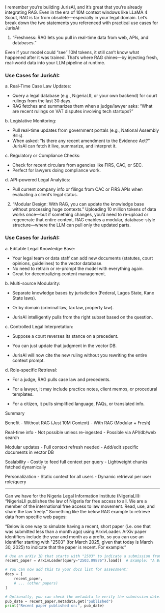 I remember you’re building JurisAI, and it’s great that you’re already integrating RAG. Even in the era of 10M context windows like LLaMA 4 Scout, RAG is far from obsolete—especially in your legal domain. Let’s break down the two statements you referenced with practical use cases for JurisAI: 

1. “Freshness: RAG lets you pull in real-time data from web, APIs, and databases.” 

Even if your model could “see” 10M tokens, it still can’t know what happened after it was trained. That’s where RAG shines—by injecting fresh, real-world data into your LLM pipeline at runtime. 

### Use Cases for JurisAI: 
a. Real-Time Case Law Updates: 
- Query a legal database (e.g., NigeriaLII, or your own backend) for court rulings from the last 30 days. 
- RAG fetches and summarizes them when a judge/lawyer asks: “What are recent rulings on VAT disputes involving tech startups?”

b. Legislative Monitoring: 
- Pull real-time updates from government portals (e.g., National Assembly Bills). 
- When asked: “Is there any recent amendment to the Evidence Act?” JurisAI can fetch it live, summarize, and interpret it. 

c. Regulatory or Compliance Checks: 
- Check for recent circulars from agencies like FIRS, CAC, or SEC. 
- Perfect for lawyers doing compliance work. 

d. API-powered Legal Analytics: 
- Pull current company info or filings from CAC or FIRS APIs when evaluating a client’s legal status. 

2. “Modular Design: With RAG, you can update the knowledge base without processing huge contexts.” 
Uploading 10 million tokens of data works once—but if something changes, you’d need to re-upload or regenerate that entire context. RAG enables a modular, database-style structure—where the LLM can pull only the updated parts. 

### Use Cases for JurisAI: 
a. Editable Legal Knowledge Base: 
- Your legal team or data staff can add new documents (statutes, court opinions, guidelines) to the vector database. 
- No need to retrain or re-prompt the model with everything again. 
- Great for decentralizing content management.

b. Multi-source Modularity: 
- Separate knowledge bases by jurisdiction (Federal, Lagos State, Kano State laws). 

- Or by domain (criminal law, tax law, property law). 

- JurisAI intelligently pulls from the right subset based on the question. 

c. Controlled Legal Interpretation: 
- Suppose a court reverses its stance on a precedent. 

- You can just update that judgment in the vector DB. 

- JurisAI will now cite the new ruling without you rewriting the entire context prompt. 

d. Role-specific Retrieval: 
- For a judge, RAG pulls case law and precedents. 

- For a lawyer, it may include practice notes, client memos, or procedural templates. 

- For a citizen, it pulls simplified language, FAQs, or translated info.

Summary 

Benefit          -          Without RAG (Just 10M Context)          -          With RAG (Modular + Fresh) 

Real-time info   -          Not possible unless re-ingested         -         Possible via API/db/web search 

Modular updates  -          Full context refresh needed             -         Add/edit specific documents in vector DB 

Scalability      -          Costly to feed full context per query   -         Lightweight chunks fetched dynamically 

Personalization  -          Static context for all users            -         Dynamic retrieval per user role/query 

---
Can we have for the Nigeria Legal Information Institute (NigeriaLII): “NigeriaLII publishes the law of Nigeria for free access to all. We are a member of the international free access to law movement. Read, use, and share the law freely.” 
Something like the below RAG example to retrieve data from specific web pages:

“Below is one way to simulate having a recent, short paper (i.e. one that was submitted less than a month ago) using ArxivLoader. ArXiv paper identifiers include the year and month as a prefix, so you can use an identifier starting with "2503" (for March 2025, given that today is March 30, 2025) to indicate that the paper is recent. For example:” 

```python
# Use an arXiv ID that starts with "2503" to indicate a submission from March 2025.
recent_paper = ArxivLoader(query="2503.09876").load()  # Example: "A Brief Overview of Emerging Trends in Machine Learning"

# You can now add this to your docs list for assessment:
docs = [
    recent_paper,
    # ... (other papers)
]

# Optionally, you can check the metadata to verify the submission date.
pub_date = recent_paper.metadata.get("published")
print("Recent paper published on:", pub_date)
```